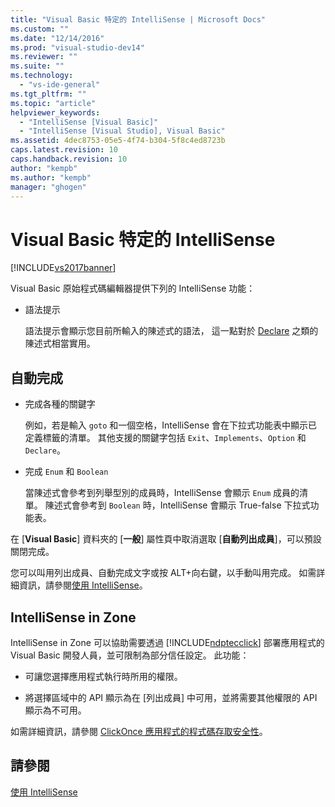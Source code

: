 ```yaml
---
title: "Visual Basic 特定的 IntelliSense | Microsoft Docs"
ms.custom: ""
ms.date: "12/14/2016"
ms.prod: "visual-studio-dev14"
ms.reviewer: ""
ms.suite: ""
ms.technology: 
  - "vs-ide-general"
ms.tgt_pltfrm: ""
ms.topic: "article"
helpviewer_keywords: 
  - "IntelliSense [Visual Basic]"
  - "IntelliSense [Visual Studio], Visual Basic"
ms.assetid: 4dec8753-05e5-4f74-b304-5f8c4ed8723b
caps.latest.revision: 10
caps.handback.revision: 10
author: "kempb"
ms.author: "kempb"
manager: "ghogen"
---
```

# Visual Basic 特定的 IntelliSense
[!INCLUDE[vs2017banner](../code-quality/includes/vs2017banner.md)]

Visual Basic 原始程式碼編輯器提供下列的 IntelliSense 功能：  
  
-   語法提示  
  
     語法提示會顯示您目前所輸入的陳述式的語法，  這一點對於 [Declare](/dotnet/visual-basic/language-reference/statements/declare-statement) 之類的陳述式相當實用。  
  
## 自動完成  
  
-   完成各種的關鍵字  
  
     例如，若是輸入 `goto` 和一個空格，IntelliSense 會在下拉式功能表中顯示已定義標籤的清單。  其他支援的關鍵字包括 `Exit`、`Implements`、`Option` 和 `Declare`。  
  
-   完成 `Enum` 和 `Boolean`  
  
     當陳述式會參考到列舉型別的成員時，IntelliSense 會顯示 `Enum` 成員的清單。  陳述式會參考到 `Boolean` 時，IntelliSense 會顯示 True\-false 下拉式功能表。  
  
 在 \[**Visual Basic**\] 資料夾的 \[**一般**\] 屬性頁中取消選取 \[**自動列出成員**\]，可以預設關閉完成。  
  
 您可以叫用列出成員、自動完成文字或按 ALT\+向右鍵，以手動叫用完成。  如需詳細資訊，請參閱[使用 IntelliSense](../ide/using-intellisense.md)。  
  
## IntelliSense in Zone  
 IntelliSense in Zone 可以協助需要透過 [!INCLUDE[ndptecclick](../deployment/includes/ndptecclick_md.md)] 部署應用程式的 Visual Basic 開發人員，並可限制為部分信任設定。  此功能：  
  
-   可讓您選擇應用程式執行時所用的權限。  
  
-   將選擇區域中的 API 顯示為在 \[列出成員\] 中可用，並將需要其他權限的 API 顯示為不可用。  
  
 如需詳細資訊，請參閱 [ClickOnce 應用程式的程式碼存取安全性](../deployment/code-access-security-for-clickonce-applications.md)。  
  
## 請參閱  
 [使用 IntelliSense](../ide/using-intellisense.md)